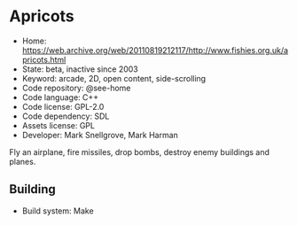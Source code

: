 # Apricots

- Home: https://web.archive.org/web/20110819212117/http://www.fishies.org.uk/apricots.html
- State: beta, inactive since 2003
- Keyword: arcade, 2D, open content, side-scrolling
- Code repository: @see-home
- Code language: C++
- Code license: GPL-2.0
- Code dependency: SDL
- Assets license: GPL
- Developer: Mark Snellgrove, Mark Harman

Fly an airplane, fire missiles, drop bombs, destroy enemy buildings and planes.

## Building

- Build system: Make
